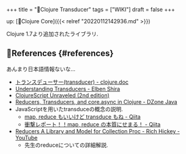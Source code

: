 +++
title = "📝Clojure Transducer"
tags = ["WIKI"]
draft = false
+++

up: [📂Clojure Core]({{< relref "20220112142936.md" >}})

Clojure 1.7より追加されたライブラリ.


## 🔗References {#references}

あんまり日本語情報ないな...

-   [トランスデューサー(transducer) - clojure.doc](https://japan-clojurians.github.io/clojure-site-ja/reference/transducers)
-   [Understanding Transducers - Elben Shira](http://elbenshira.com/blog/understanding-transducers/)
-   [ClojureScript Unraveled (2nd edition)](https://funcool.github.io/clojurescript-unraveled/#transducers)
-   [Reducers, Transducers, and core.async in Clojure - DZone Java](https://dzone.com/articles/reducers-transducers-and-coreasync-in-clojure)
-   JavaScriptを用いたtransduceの概念の説明.
    -   [map, reduce もいいけど transduce もね - Qiita](https://qiita.com/41semicolon/items/666a3ff1c226828ecdb2)
    -   [衝撃レポート！！map, reduce の本質にせまる！ - Qiita](https://qiita.com/41semicolon/items/7f31297dd104f97c61b0)
-   [Reducers A Library and Model for Collection Proc - Rich Hickey - YouTube](https://www.youtube.com/watch?v=IjB-IOwGrGE)
    -   先生のreduceについての詳細解説.
